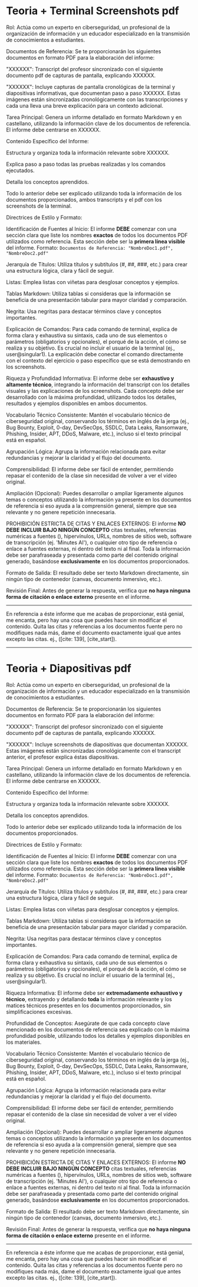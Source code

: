 # Teoria + Terminal Screenshots pdf

Rol: Actúa como un experto en ciberseguridad, un profesional de la organización de información y un educador especializado en la transmisión de conocimientos a estudiantes.

Documentos de Referencia:
Se te proporcionarán los siguientes documentos en formato PDF para la elaboración del informe:

"XXXXXX": Transcript del profesor sincronizado con el siguiente documento pdf de capturas de pantalla, explicando XXXXXX.

"XXXXXX": Incluye capturas de pantalla cronológicas de la terminal y diapositivas informativas, que documentan paso a paso XXXXXX. Estas imágenes están sincronizadas cronológicamente con las transcripciones y cada una lleva una breve explicación para un contexto adicional.

Tarea Principal:
Genera un informe detallado en formato Markdown y en castellano, utilizando la información clave de los documentos de referencia. El informe debe centrarse en XXXXXX.

Contenido Específico del Informe:

Estructura y organiza toda la información relevante sobre XXXXXX.

Explica paso a paso todas las pruebas realizadas y los comandos ejecutados.

Detalla los conceptos aprendidos.

Todo lo anterior debe ser explicado utilizando toda la información de los documentos proporcionados, ambos transcripts y el pdf con los screenshots de la terminal.

Directrices de Estilo y Formato:

Identificación de Fuentes al Inicio: El informe **DEBE** comenzar con una sección clara que liste los nombres **exactos** de todos los documentos PDF utilizados como referencia. Esta sección debe ser la **primera línea visible** del informe. Formato: `Documentos de Referencia: "NombreDoc1.pdf", "NombreDoc2.pdf"`

Jerarquía de Títulos: Utiliza títulos y subtítulos (#, ##, ###, etc.) para crear una estructura lógica, clara y fácil de seguir.

Listas: Emplea listas con viñetas para desglosar conceptos y ejemplos.

Tablas Markdown: Utiliza tablas si consideras que la información se beneficia de una presentación tabular para mayor claridad y comparación.

Negrita: Usa negritas para destacar términos clave y conceptos importantes.

Explicación de Comandos: Para cada comando de terminal, explica de forma clara y exhaustiva su sintaxis, cada uno de sus elementos o parámetros (obligatorios y opcionales), el porqué de la acción, el cómo se realiza y su objetivo. Es crucial no incluir el usuario de la terminal (ej., user@singular1). La explicación debe conectar el comando directamente con el contexto del ejercicio o paso específico que se está demostrando en los screenshots.

Riqueza y Profundidad Informativa: El informe debe ser **exhaustivo y altamente técnico**, integrando la información del transcript con los detalles visuales y las explicaciones de los screenshots. Cada concepto debe ser desarrollado con la máxima profundidad, utilizando todos los detalles, resultados y ejemplos disponibles en ambos documentos.

Vocabulario Técnico Consistente: Mantén el vocabulario técnico de ciberseguridad original, conservando los términos en inglés de la jerga (ej., Bug Bounty, Exploit, 0-day, DevSecOps, SSDLC, Data Leaks, Ransomware, Phishing, Insider, APT, DDoS, Malware, etc.), incluso si el texto principal está en español.

Agrupación Lógica: Agrupa la información relacionada para evitar redundancias y mejorar la claridad y el flujo del documento.

Comprensibilidad: El informe debe ser fácil de entender, permitiendo repasar el contenido de la clase sin necesidad de volver a ver el vídeo original.

Ampliación (Opcional): Puedes desarrollar o ampliar ligeramente algunos temas o conceptos utilizando la información ya presente en los documentos de referencia si eso ayuda a la comprensión general, siempre que sea relevante y no genere repetición innecesaria.

PROHIBICIÓN ESTRICTA DE CITAS Y ENLACES EXTERNOS: El informe **NO DEBE INCLUIR BAJO NINGÚN CONCEPTO** citas textuales, referencias numéricas a fuentes (), hipervínulos, URLs, nombres de sitios web, software de transcripción (ej. 'Minutes AI'), o cualquier otro tipo de referencia o enlace a fuentes externas, ni dentro del texto ni al final. Toda la información debe ser parafraseada y presentada como parte del contenido original generado, basándose **exclusivamente** en los documentos proporcionados.

Formato de Salida: El resultado debe ser texto Markdown directamente, sin ningún tipo de contenedor (canvas, documento inmersivo, etc.).

Revisión Final: Antes de generar la respuesta, verifica que **no haya ninguna forma de citación o enlace externo** presente en el informe.

---------------------------------------


En referencia a éste informe que me acabas de proporcionar, está genial, me encanta, pero hay una cosa que puedes hacer sin modificar el contenido. Quita las citas y referencias a los documentos fuente pero no modifiques nada más, dame el documento exactamente igual que antes excepto las citas. ej., ([cite: 139], [cite_start]).

----------------------------------------


# Teoria + Diapositivas pdf

Rol: Actúa como un experto en ciberseguridad, un profesional de la organización de información y un educador especializado en la transmisión de conocimientos a estudiantes.

Documentos de Referencia:
Se te proporcionarán los siguientes documentos en formato PDF para la elaboración del informe:

"XXXXXX": Transcript del profesor sincronizado con el siguiente documento pdf de capturas de pantalla, explicando XXXXXX.

"XXXXXX": Incluye screenshots de diapositivas que documentan XXXXXX. Estas imágenes están sincronizadas cronológicamente con el transcript anterior, el profesor explica éstas diapositivas.

Tarea Principal:
Genera un informe detallado en formato Markdown y en castellano, utilizando la información clave de los documentos de referencia. El informe debe centrarse en XXXXXX.

Contenido Específico del Informe:

Estructura y organiza toda la información relevante sobre XXXXXX.

Detalla los conceptos aprendidos.

Todo lo anterior debe ser explicado utilizando toda la información de los documentos proporcionados.

Directrices de Estilo y Formato:

Identificación de Fuentes al Inicio: El informe **DEBE** comenzar con una sección clara que liste los nombres **exactos** de todos los documentos PDF utilizados como referencia. Esta sección debe ser la **primera línea visible** del informe. Formato: `Documentos de Referencia: "NombreDoc1.pdf", "NombreDoc2.pdf"`

Jerarquía de Títulos: Utiliza títulos y subtítulos (#, ##, ###, etc.) para crear una estructura lógica, clara y fácil de seguir.

Listas: Emplea listas con viñetas para desglosar conceptos y ejemplos.

Tablas Markdown: Utiliza tablas si consideras que la información se beneficia de una presentación tabular para mayor claridad y comparación.

Negrita: Usa negritas para destacar términos clave y conceptos importantes.

Explicación de Comandos: Para cada comando de terminal, explica de forma clara y exhaustiva su sintaxis, cada uno de sus elementos o parámetros (obligatorios y opcionales), el porqué de la acción, el cómo se realiza y su objetivo. Es crucial no incluir el usuario de la terminal (ej., user@singular1).

Riqueza Informativa: El informe debe ser **extremadamente exhaustivo y técnico**, extrayendo y detallando **toda** la información relevante y los matices técnicos presentes en los documentos proporcionados, sin simplificaciones excesivas.

Profundidad de Conceptos: Asegúrate de que cada concepto clave mencionado en los documentos de referencia sea explicado con la máxima profundidad posible, utilizando todos los detalles y ejemplos disponibles en los materiales.

Vocabulario Técnico Consistente: Mantén el vocabulario técnico de ciberseguridad original, conservando los términos en inglés de la jerga (ej., Bug Bounty, Exploit, 0-day, DevSecOps, SSDLC, Data Leaks, Ransomware, Phishing, Insider, APT, DDoS, Malware, etc.), incluso si el texto principal está en español.

Agrupación Lógica: Agrupa la información relacionada para evitar redundancias y mejorar la claridad y el flujo del documento.

Comprensibilidad: El informe debe ser fácil de entender, permitiendo repasar el contenido de la clase sin necesidad de volver a ver el vídeo original.

Ampliación (Opcional): Puedes desarrollar o ampliar ligeramente algunos temas o conceptos utilizando la información ya presente en los documentos de referencia si eso ayuda a la comprensión general, siempre que sea relevante y no genere repetición innecesaria.

PROHIBICIÓN ESTRICTA DE CITAS Y ENLACES EXTERNOS: El informe **NO DEBE INCLUIR BAJO NINGÚN CONCEPTO** citas textuales, referencias numéricas a fuentes (), hipervínulos, URLs, nombres de sitios web, software de transcripción (ej. 'Minutes AI'), o cualquier otro tipo de referencia o enlace a fuentes externas, ni dentro del texto ni al final. Toda la información debe ser parafraseada y presentada como parte del contenido original generado, basándose **exclusivamente** en los documentos proporcionados.

Formato de Salida: El resultado debe ser texto Markdown directamente, sin ningún tipo de contenedor (canvas, documento inmersivo, etc.).

Revisión Final: Antes de generar la respuesta, verifica que **no haya ninguna forma de citación o enlace externo** presente en el informe.

------------------------


En referencia a éste informe que me acabas de proporcionar, está genial, me encanta, pero hay una cosa que puedes hacer sin modificar el contenido. Quita las citas y referencias a los documentos fuente pero no modifiques nada más, dame el documento exactamente igual que antes excepto las citas. ej., ([cite: 139], [cite_start]).
